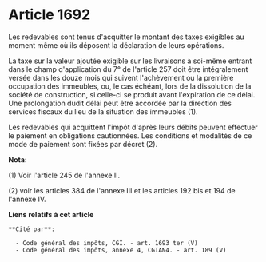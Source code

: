# Article 1692

Les redevables sont tenus d'acquitter le montant des taxes exigibles au moment même où ils déposent la déclaration de leurs
opérations.

La taxe sur la valeur ajoutée exigible sur les livraisons à soi-même entrant dans le champ d'application du 7° de l'article
257 doit être intégralement versée dans les douze mois qui suivent l'achèvement ou la première occupation des immeubles, ou,
le cas échéant, lors de la dissolution de la société de construction, si celle-ci se produit avant l'expiration de ce délai.
Une prolongation dudit délai peut être accordée par la direction des services fiscaux du lieu de la situation des immeubles
(1).

Les redevables qui acquittent l'impôt d'après leurs débits peuvent effectuer le paiement en obligations cautionnées. Les
conditions et modalités de ce mode de paiement sont fixées par décret (2).

**Nota:**

(1) Voir l'article 245 de l'annexe II.

(2) voir les articles 384 de l'annexe III et les articles 192 bis et 194 de l'annexe IV.

**Liens relatifs à cet article**

	**Cité par**:

	  - Code général des impôts, CGI. - art. 1693 ter (V)
	  - Code général des impôts, annexe 4, CGIAN4. - art. 189 (V)
